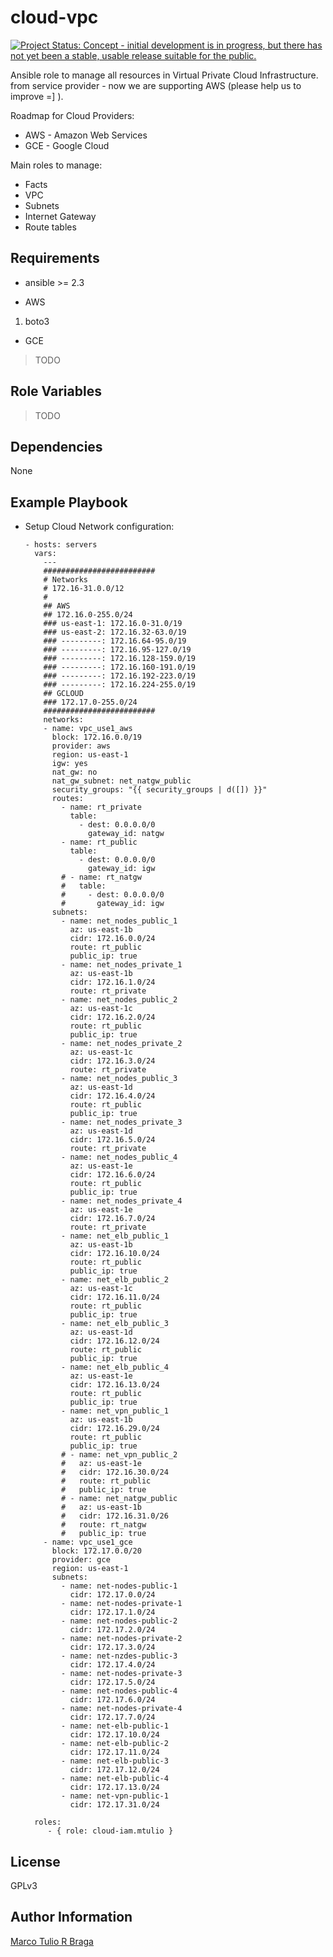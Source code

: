 cloud-vpc
=========

[![Project Status: Concept - initial development is in progress, but there has not yet been a stable, usable release suitable for the public.](http://www.repostatus.org/badges/latest/wip.svg)](http://www.repostatus.org/#wip)

Ansible role to manage all resources in Virtual Private Cloud Infrastructure.
from service provider - now we are supporting AWS (please help us to improve =] ).

Roadmap for Cloud Providers:
* AWS - Amazon Web Services
* GCE - Google Cloud

Main roles to manage:
* Facts
* VPC
* Subnets
* Internet Gateway
* Route tables

Requirements
------------

* ansible >= 2.3

* AWS

1. boto3

* GCE

> TODO

Role Variables
--------------

> TODO

Dependencies
------------

None

Example Playbook
----------------

* Setup Cloud Network configuration:

      - hosts: servers
        vars:
          ---
          #########################
          # Networks
          # 172.16-31.0.0/12
          #
          ## AWS
          ## 172.16.0-255.0/24
          ### us-east-1: 172.16.0-31.0/19
          ### us-east-2: 172.16.32-63.0/19
          ### ---------: 172.16.64-95.0/19
          ### ---------: 172.16.95-127.0/19
          ### ---------: 172.16.128-159.0/19
          ### ---------: 172.16.160-191.0/19
          ### ---------: 172.16.192-223.0/19
          ### ---------: 172.16.224-255.0/19
          ## GCLOUD
          ### 172.17.0-255.0/24
          #########################
          networks:
          - name: vpc_use1_aws
            block: 172.16.0.0/19
            provider: aws
            region: us-east-1
            igw: yes
            nat_gw: no
            nat_gw_subnet: net_natgw_public
            security_groups: "{{ security_groups | d([]) }}"
            routes:
              - name: rt_private
                table:
                  - dest: 0.0.0.0/0
                    gateway_id: natgw
              - name: rt_public
                table:
                  - dest: 0.0.0.0/0
                    gateway_id: igw
              # - name: rt_natgw
              #   table:
              #     - dest: 0.0.0.0/0
              #       gateway_id: igw
            subnets:
              - name: net_nodes_public_1
                az: us-east-1b
                cidr: 172.16.0.0/24
                route: rt_public
                public_ip: true
              - name: net_nodes_private_1
                az: us-east-1b
                cidr: 172.16.1.0/24
                route: rt_private
              - name: net_nodes_public_2
                az: us-east-1c
                cidr: 172.16.2.0/24
                route: rt_public
                public_ip: true
              - name: net_nodes_private_2
                az: us-east-1c
                cidr: 172.16.3.0/24
                route: rt_private
              - name: net_nodes_public_3
                az: us-east-1d
                cidr: 172.16.4.0/24
                route: rt_public
                public_ip: true
              - name: net_nodes_private_3
                az: us-east-1d
                cidr: 172.16.5.0/24
                route: rt_private
              - name: net_nodes_public_4
                az: us-east-1e
                cidr: 172.16.6.0/24
                route: rt_public
                public_ip: true
              - name: net_nodes_private_4
                az: us-east-1e
                cidr: 172.16.7.0/24
                route: rt_private
              - name: net_elb_public_1
                az: us-east-1b
                cidr: 172.16.10.0/24
                route: rt_public
                public_ip: true
              - name: net_elb_public_2
                az: us-east-1c
                cidr: 172.16.11.0/24
                route: rt_public
                public_ip: true
              - name: net_elb_public_3
                az: us-east-1d
                cidr: 172.16.12.0/24
                route: rt_public
                public_ip: true
              - name: net_elb_public_4
                az: us-east-1e
                cidr: 172.16.13.0/24
                route: rt_public
                public_ip: true
              - name: net_vpn_public_1
                az: us-east-1b
                cidr: 172.16.29.0/24
                route: rt_public
                public_ip: true
              # - name: net_vpn_public_2
              #   az: us-east-1e
              #   cidr: 172.16.30.0/24
              #   route: rt_public
              #   public_ip: true
              # - name: net_natgw_public
              #   az: us-east-1b
              #   cidr: 172.16.31.0/26
              #   route: rt_natgw
              #   public_ip: true
          - name: vpc_use1_gce
            block: 172.17.0.0/20
            provider: gce
            region: us-east-1
            subnets:
              - name: net-nodes-public-1
                cidr: 172.17.0.0/24
              - name: net-nodes-private-1
                cidr: 172.17.1.0/24
              - name: net-nodes-public-2
                cidr: 172.17.2.0/24
              - name: net-nodes-private-2
                cidr: 172.17.3.0/24
              - name: net-nzdes-public-3
                cidr: 172.17.4.0/24
              - name: net-nodes-private-3
                cidr: 172.17.5.0/24
              - name: net-nodes-public-4
                cidr: 172.17.6.0/24
              - name: net-nodes-private-4
                cidr: 172.17.7.0/24
              - name: net-elb-public-1
                cidr: 172.17.10.0/24
              - name: net-elb-public-2
                cidr: 172.17.11.0/24
              - name: net-elb-public-3
                cidr: 172.17.12.0/24
              - name: net-elb-public-4
                cidr: 172.17.13.0/24
              - name: net-vpn-public-1
                cidr: 172.17.31.0/24

        roles:
           - { role: cloud-iam.mtulio }


License
-------

GPLv3

Author Information
------------------

[Marco Tulio R Braga](https://github.com/mtulio)
